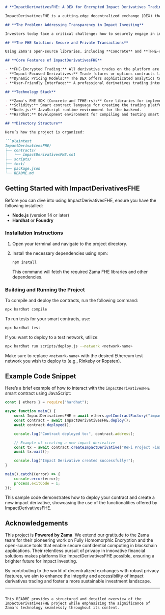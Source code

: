 ```markdown
# **ImpactDerivativesFHE: A DEX for Encrypted Impact Derivatives Trading**

ImpactDerivativesFHE is a cutting-edge decentralized exchange (DEX) that empowers the trading of FHE-encrypted "impact derivatives" tied to regenerative finance (ReFi) projects. Built on **Zama's Fully Homomorphic Encryption (FHE) technology**, this platform allows users to transact in futures and options contracts tied to future verifiable "impact outputs" from projects like carbon capturing and biodiversity preservation—all while maintaining comprehensive privacy.

## **The Problem: Addressing Transparency in Impact Investing**

Investors today face a critical challenge: how to securely engage in impact investing while ensuring transparency and verification of outcomes. Traditional financial systems lack the tools to provide confidentiality and security for sensitive data, leaving investors vulnerable to potential breaches and mismanagement. Impact derivatives, which offer financial instruments based on environmental and societal impacts, often struggle to gain traction due to these transparency and trust issues.

## **The FHE Solution: Secure and Private Transactions**

Using Zama's open-source libraries, including **Concrete** and **TFHE-rs**, ImpactDerivativesFHE leverages Fully Homomorphic Encryption to address the pressing need for privacy in financial transactions. With this innovative technology, sensitive data remains encrypted throughout its lifecycle, allowing trading participants to engage in pricing and risk management without exposing their underlying data. This not only elevates trust among investors but also fosters a more inclusive approach to impact investing.

## **Core Features of ImpactDerivativesFHE**

- **FHE-Encrypted Trading:** All derivative trades on the platform are encrypted using FHE, ensuring complete confidentiality.
- **Impact-Focused Derivatives:** Trade futures or options contracts linked to measurable impacts of ReFi projects.
- **Dynamic Pricing Models:** The DEX offers sophisticated analytics tools to assist in the evaluation of risk and return on impact investments.
- **User-Friendly Interface:** A professional derivatives trading interface designed for ease of use while accommodating advanced functionality.

## **Technology Stack**

- **Zama's FHE SDK (Concrete and TFHE-rs):** Core libraries for implementing Fully Homomorphic Encryption.
- **Solidity:** Smart contract language for creating the trading platform on the Ethereum blockchain.
- **Node.js:** JavaScript runtime environment for the backend.
- **Hardhat:** Development environment for compiling and testing smart contracts.

## **Directory Structure**

Here’s how the project is organized:

```plaintext
ImpactDerivativesFHE/
├── contracts/
│   └── impactDerivativesFHE.sol
├── scripts/
├── test/
├── package.json
└── README.md
```

## **Getting Started with ImpactDerivativesFHE**

Before you can dive into using ImpactDerivativesFHE, ensure you have the following installed:

- **Node.js** (version 14 or later)
- **Hardhat** or **Foundry**

### Installation Instructions

1. Open your terminal and navigate to the project directory.
   
2. Install the necessary dependencies using npm:
   
   ```bash
   npm install
   ```

   This command will fetch the required Zama FHE libraries and other dependencies.

### Building and Running the Project

To compile and deploy the contracts, run the following command:

```bash
npx hardhat compile
```

To run tests for your smart contracts, use:

```bash
npx hardhat test
```

If you want to deploy to a test network, utilize:

```bash
npx hardhat run scripts/deploy.js --network <network-name>
```

Make sure to replace `<network-name>` with the desired Ethereum test network you wish to deploy to (e.g., Rinkeby or Ropsten).

## **Example Code Snippet**

Here’s a brief example of how to interact with the `impactDerivativesFHE` smart contract using JavaScript:

```javascript
const { ethers } = require("hardhat");

async function main() {
    const ImpactDerivativesFHE = await ethers.getContractFactory("impactDerivativesFHE");
    const contract = await ImpactDerivativesFHE.deploy();
    await contract.deployed();

    console.log("Contract deployed to:", contract.address);

    // Example of creating a new impact derivative
    const tx = await contract.createImpactDerivative("ReFi Project Financing", 1000, "Carbon Credits");
    await tx.wait();

    console.log("Impact Derivative created successfully!");
}

main().catch((error) => {
    console.error(error);
    process.exitCode = 1;
});
```

This sample code demonstrates how to deploy your contract and create a new impact derivative, showcasing the use of the functionalities offered by ImpactDerivativesFHE.

## **Acknowledgements**

This project is **Powered by Zama**. We extend our gratitude to the Zama team for their pioneering work on Fully Homomorphic Encryption and the open-source tools that enable secure confidential computing in blockchain applications. Their relentless pursuit of privacy in innovative financial solutions makes platforms like ImpactDerivativesFHE possible, ensuring a brighter future for impact investing.

By contributing to the world of decentralized exchanges with robust privacy features, we aim to enhance the integrity and accessibility of impact derivatives trading and foster a more sustainable investment landscape.

---
``` 

This README provides a structured and detailed overview of the ImpactDerivativesFHE project while emphasizing the significance of Zama's technology seamlessly throughout its content.
